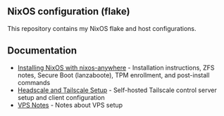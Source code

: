 ## NixOS configuration (flake)

This repository contains my NixOS flake and host configurations.

## Documentation

- [Installing NixOS with nixos-anywhere](docs/INSTALL_NIXOS_ANYWHERE.md) - Installation instructions, ZFS notes, Secure Boot (lanzaboote), TPM enrollment, and post-install commands
- [Headscale and Tailscale Setup](docs/HEADSCALE_SETUP.md) - Self-hosted Tailscale control server setup and client configuration
- [VPS Notes](docs/vps-notes.md) - Notes about VPS setup
